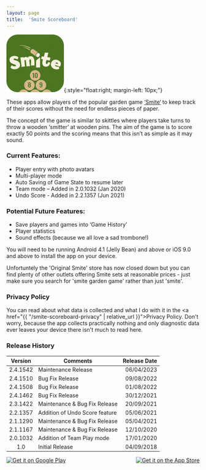 ```yaml
---
layout: page
title:  'Smite Scoreboard'
---
```

![smite scoreboard app icon](/assets/images/smite_scoreboard_app_icon.png){:style="float:right; margin-left: 10px;"}

These apps allow players of the popular garden game <a href='http://www.originalsmite.com/' target='_blank'>‘Smite‘</a> to keep track of their scores without the need for endless pieces of paper.

The concept of the game is similar to skittles where players take turns to throw a wooden ‘smitter’ at wooden pins. The aim of the game is to score exactly 50 points and the scoring means that this isn’t as simple as it may sound.

### Current Features:

- Player entry with photo avatars
- Multi-player mode
- Auto Saving of Game State to resume later
- Team mode – Added in 2.0.1032 (Jan 2020)
- Undo Score - Added in 2.2.1357 (Jun 2021)

### Potential Future Features:

- Save players and games into ‘Game History’
- Player statistics
- Sound effects (because we all love a sad trombone!)

You will need to be running Android 4.1 (Jelly Bean) and above or iOS 9.0 and above to install the app on your device.

Unfortuntely the 'Original Smite' store has now closed down but you can find plenty of other outlets offering Smite sets at reasonable prices - just make sure you search for 'smite garden game' rather than just 'smite'.

### Privacy Policy
You can read about what data is collected and what I do with it in the <a href="{{ "/smite-scoreboard-privacy" | relative_url }}">Privacy Policy</a>. Don't worry, because the app collects practically nothing and only diagnostic data ever leaves your device there isn't much to read here.

### Release History

|Version|Comments|Release Date|
|:-----:|--------|-----------:|
|2.4.1542|Maintenance Release|06/04/2023|
|2.4.1510|Bug Fix Release|09/08/2022|
|2.4.1508|Bug Fix Release|01/08/2022|
|2.4.1462|Bug Fix Release|30/12/2021|
|2.3.1422|Maintenance & Bug Fix Release|20/09/2021|
|2.2.1357|Addition of Undo Score feature|05/06/2021|
|2.1.1290|Maintenance & Bug Fix Release|05/04/2021|
|2.1.1167|Maintenance & Bug Fix Release|12/10/2020|
|2.0.1032|Addition of Team Play mode|17/01/2020|
|1.0|Initial Release|04/09/2018|

<a href="http://play.google.com/store/apps/details?id=com.onthefencedevelopment.smitescoreboard" target="_blank" style="float: left;">
    <img alt="Get it on Google Play" style="height: 100px" src="{{ '/assets/images/get-it-on-google-play.png' | relative_url }}"/>
</a>

<a href="https://itunes.apple.com/us/app/smite-scoreboard/id1433469346?mt=8" target="_blank" style="float: right;">
    <img alt="Get it on the App Store" style="height: 100px" src="{{ '/assets/images/get-it-on-app-store.svg' | relative_url }}"/>
</a>

<div style="clear: both;"></div>